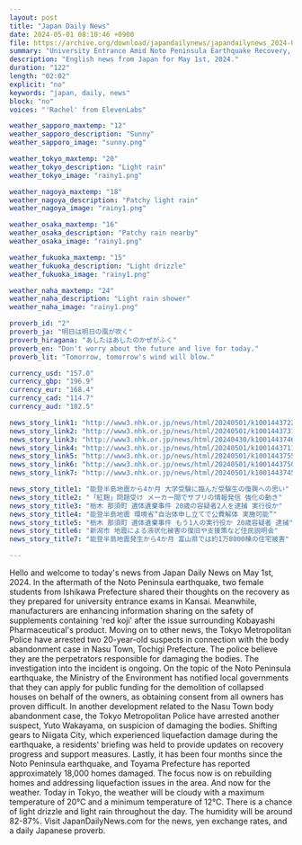 ```yaml
---
layout: post
title: "Japan Daily News"
date: 2024-05-01 08:10:46 +0900
file: https://archive.org/download/japandailynews/japandailynews_2024-05-01.mp3
summary: "University Entrance Amid Noto Peninsula Earthquake Recovery, Strengthened Information Sharing on 'Red Koji' Supplements, & more…"
description: "English news from Japan for May 1st, 2024."
duration: "122"
length: "02:02"
explicit: "no"
keywords: "japan, daily, news"
block: "no"
voices: "'Rachel' from ElevenLabs"

weather_sapporo_maxtemp: "12"
weather_sapporo_description: "Sunny"
weather_sapporo_image: "sunny.png"

weather_tokyo_maxtemp: "20"
weather_tokyo_description: "Light rain"
weather_tokyo_image: "rainy1.png"

weather_nagoya_maxtemp: "18"
weather_nagoya_description: "Patchy light rain"
weather_nagoya_image: "rainy1.png"

weather_osaka_maxtemp: "16"
weather_osaka_description: "Patchy rain nearby"
weather_osaka_image: "rainy1.png"

weather_fukuoka_maxtemp: "15"
weather_fukuoka_description: "Light drizzle"
weather_fukuoka_image: "rainy1.png"

weather_naha_maxtemp: "24"
weather_naha_description: "Light rain shower"
weather_naha_image: "rainy1.png"

proverb_id: "2"
proverb_ja: "明日は明日の風が吹く"
proverb_hiragana: "あしたはあしたのかぜがふく"
proverb_en: "Don't worry about the future and live for today."
proverb_lit: "Tomorrow, tomorrow's wind will blow."

currency_usd: "157.0"
currency_gbp: "196.9"
currency_eur: "168.4"
currency_cad: "114.7"
currency_aud: "102.5"

news_story_link1: "http://www3.nhk.or.jp/news/html/20240501/k10014437221000.html"
news_story_link2: "http://www3.nhk.or.jp/news/html/20240501/k10014437311000.html"
news_story_link3: "http://www3.nhk.or.jp/news/html/20240430/k10014437461000.html"
news_story_link4: "http://www3.nhk.or.jp/news/html/20240501/k10014437111000.html"
news_story_link5: "http://www3.nhk.or.jp/news/html/20240501/k10014437551000.html"
news_story_link6: "http://www3.nhk.or.jp/news/html/20240501/k10014437501000.html"
news_story_link7: "http://www3.nhk.or.jp/news/html/20240501/k10014437451000.html"

news_story_title1: "能登半島地震から4か月 大学受験に臨んだ受験生の復興への思い"
news_story_title2: "「紅麹」問題受け メーカー間でサプリの情報発信 強化の動き"
news_story_title3: "栃木 那須町 遺体遺棄事件 20歳の容疑者2人を逮捕 実行役か"
news_story_title4: "能登半島地震 環境省“自治体申し立てで公費解体 実施可能”"
news_story_title5: "栃木 那須町 遺体遺棄事件 もう1人の実行役か 20歳容疑者 逮捕"
news_story_title6: "新潟市 地震による液状化被害の復旧や支援策など住民説明会"
news_story_title7: "能登半島地震発生から4か月 富山県では約1万8000棟の住宅被害"

---
```


Hello and welcome to today's news from Japan Daily News on May 1st, 2024. In the aftermath of the Noto Peninsula earthquake, two female students from Ishikawa Prefecture shared their thoughts on the recovery as they prepared for university entrance exams in Kansai. Meanwhile, manufacturers are enhancing information sharing on the safety of supplements containing 'red koji' after the issue surrounding Kobayashi Pharmaceutical's product. Moving on to other news, the Tokyo Metropolitan Police have arrested two 20-year-old suspects in connection with the body abandonment case in Nasu Town, Tochigi Prefecture. The police believe they are the perpetrators responsible for damaging the bodies. The investigation into the incident is ongoing. On the topic of the Noto Peninsula earthquake, the Ministry of the Environment has notified local governments that they can apply for public funding for the demolition of collapsed houses on behalf of the owners, as obtaining consent from all owners has proven difficult. In another development related to the Nasu Town body abandonment case, the Tokyo Metropolitan Police have arrested another suspect, Yuto Wakayama, on suspicion of damaging the bodies. Shifting gears to Niigata City, which experienced liquefaction damage during the earthquake, a residents' briefing was held to provide updates on recovery progress and support measures. Lastly, it has been four months since the Noto Peninsula earthquake, and Toyama Prefecture has reported approximately 18,000 homes damaged. The focus now is on rebuilding homes and addressing liquefaction issues in the area. And now for the weather. Today in Tokyo, the weather will be cloudy with a maximum temperature of 20°C and a minimum temperature of 12°C. There is a chance of light drizzle and light rain throughout the day. The humidity will be around 82-87%.  Visit JapanDailyNews.com for the news, yen exchange rates, and a daily Japanese proverb.
